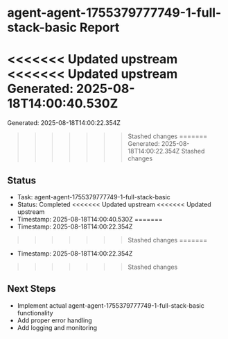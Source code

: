 # agent-agent-1755379777749-1-full-stack-basic Report

<<<<<<< Updated upstream
<<<<<<< Updated upstream
Generated: 2025-08-18T14:00:40.530Z
=======
Generated: 2025-08-18T14:00:22.354Z
>>>>>>> Stashed changes
=======
Generated: 2025-08-18T14:00:22.354Z
>>>>>>> Stashed changes

## Status
- Task: agent-agent-1755379777749-1-full-stack-basic
- Status: Completed
<<<<<<< Updated upstream
<<<<<<< Updated upstream
- Timestamp: 2025-08-18T14:00:40.530Z
=======
- Timestamp: 2025-08-18T14:00:22.354Z
>>>>>>> Stashed changes
=======
- Timestamp: 2025-08-18T14:00:22.354Z
>>>>>>> Stashed changes

## Next Steps
- Implement actual agent-agent-1755379777749-1-full-stack-basic functionality
- Add proper error handling
- Add logging and monitoring

